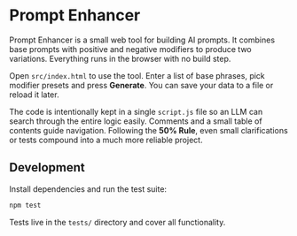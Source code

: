 # Prompt Enhancer

Prompt Enhancer is a small web tool for building AI prompts. It combines base prompts with positive and negative modifiers to produce two variations. Everything runs in the browser with no build step.

Open `src/index.html` to use the tool. Enter a list of base phrases, pick modifier presets and press **Generate**. You can save your data to a file or reload it later.

The code is intentionally kept in a single `script.js` file so an LLM can search through the entire logic easily. Comments and a small table of contents guide navigation. Following the **50% Rule**, even small clarifications or tests compound into a much more reliable project.

## Development

Install dependencies and run the test suite:

```bash
npm test
```

Tests live in the `tests/` directory and cover all functionality.
